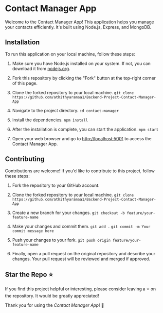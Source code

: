 # Contact Manager App

Welcome to the Contact Manager App! This application helps you manage your contacts efficiently. It's built using Node.js, Express, and MongoDB.

## Installation

To run this application on your local machine, follow these steps:

1. Make sure you have Node.js installed on your system. If not, you can download it from [nodejs.org](https://nodejs.org/).

2. Fork this repository by clicking the "Fork" button at the top-right corner of this page. 

3. Clone the forked repository to your local machine.
```git clone https://github.com/athithyaramaa1/Backend-Project-Contact-Manager-App```

4. Navigate to the project directory.
```cd contact-manager```

5. Install the dependencies.
```npm install```

6. After the installation is complete, you can start the application.
```npm start```

7. Open your web browser and go to [http://localhost:5001](http://localhost:5001) to access the Contact Manager App.

## Contributing

Contributions are welcome! If you'd like to contribute to this project, follow these steps:

1. Fork the repository to your GitHub account.

2. Clone the forked repository to your local machine.
```git clone https://github.com/athithyaramaa1/Backend-Project-Contact-Manager-App```

3. Create a new branch for your changes.
```git checkout -b feature/your-feature-name```

4. Make your changes and commit them.
```git add .```
```git commit -m Your commit message here```

5. Push your changes to your fork.
```git push origin feature/your-feature-name```

6. Finally, open a pull request on the original repository and describe your changes. Your pull request will be reviewed and merged if approved.

## Star the Repo ⭐️

If you find this project helpful or interesting, please consider leaving a ⭐️ on the repository. It would be greatly appreciated!

Thank you for using the *Contact Manager App*! 🚀

